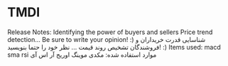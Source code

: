 # TMDI
Release Notes: Identifying the power of buyers and sellers Price trend detection... Be sure to write your opinion! :)  شناسایی قدرت خریداران و فروشندگان تشخیص روند قیمت ... نظر خود را حتما بنویسید! :)  Items used: macd sma rsi  موارد استفاده شده: مکدی موینگ اوریج آر اس آی
